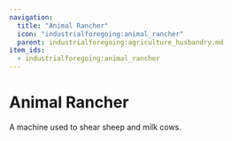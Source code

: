 ```yaml
---
navigation:
  title: "Animal Rancher"
  icon: "industrialforegoing:animal_rancher"
  parent: industrialforegoing:agriculture_husbandry.md
item_ids:
  - industrialforegoing:animal_rancher
---
```


# Animal Rancher

A machine used to <Color id="gold">shear</Color> sheep and <Color id="gold">milk</Color> cows.



<Recipe id="industrialforegoing:animal_rancher" />

